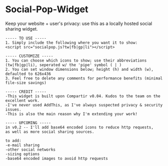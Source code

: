 # Social-Pop-Widget
Keep your website + user's privacy: use this as a locally hosted social sharing widget.

	----- TO USE ----- 
	1. Simply include the following where you want it to show:
	<script src="socialpop.js?tw|fb|gp|li"></script>
	
	----- CUSTOMIZE -----
	1. You can choose which icons to show; use their abbreviations (tw|fb|gp|li), seperated w/ the 'pipe' symbol ( | )
	2. You can set window dimensions below; height (h) and width (w), defaulted to 626x436
	3. Feel free to delete any comments for performance benefits (minimal file-size savings)

	----- CREDIT -----
	-This widget is built upon Compartir v0.04. Kudos to the team on the excellent work. 
	-I've never used AddThis, as I've always suspected privacy & security issues. 
	-This is also the main reason why I'm extending your work!
	
	----- UPCOMING -----
	in v0.2 -- I'll add base64 encoded icons to reduce http requests, 
	as well as more social sharing sources.	
	
	to add: 
	-e-mail sharing
	-other social networks
	-sizing options
	-base64 encoded images to avoid http requests
	
